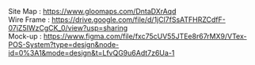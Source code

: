 Site Map :  https://www.gloomaps.com/DntaDXrAqd<br>
Wire Frame : https://drive.google.com/file/d/1jCl7fSsATFHRZCdfF-07jZ5IWzCgCK_0/view?usp=sharing<br>
Mock-up : https://www.figma.com/file/fxc75cUV55JTEe8r67rMX9/VTex-POS-System?type=design&node-id=0%3A1&mode=design&t=LfvQG9u6Adt7z6Ua-1<br>
